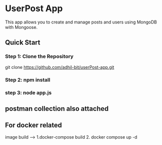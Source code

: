 

# UserPost App

This app allows you to create and manage posts and users using MongoDB with Mongoose.

## Quick Start

### Step 1: Clone the Repository

git clone https://github.com/adhil-bit/userPost-app.git

### Step 2: npm install

### step 3: node app.js

## postman collection also attached
## For docker related 
image build --> 
1.docker-compose build 
2. docker compose up -d



